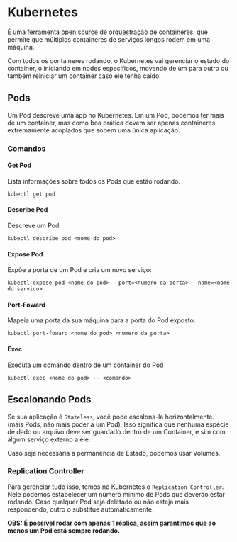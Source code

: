 # Kubernetes

É uma ferramenta open source de orquestração de containeres, que permite
que múltiplos containeres de serviços longos rodem em uma máquina.

Com todos os containeres rodando, o Kubernetes vai gerenciar o estado do
container, o iniciando em nodes específicos, movendo de um para outro ou
também reiniciar um container caso ele tenha caído.

## Pods

Um Pod descreve uma app no Kubernetes. Em um Pod, podemos ter mais de um
container, mas como boa prática devem ser apenas containeres extremamente
acoplados que sobem uma única aplicação.

### Comandos

#### Get Pod

Lista informações sobre todos os Pods que estão rodando.

	kubectl get pod

#### Describe Pod

Descreve um Pod:

	kubectl describe pod <nome do pod>

#### Expose Pod

Expôe a porta de um Pod e cria um novo serviço:

	kubectl expose pod <nome do pod> --port=<numero da porta> --name=<nome do servico>

#### Port-Foward

Mapeia uma porta da sua máquina para a porta do Pod exposto:

	kubectl port-foward <nome do pod> <numero da porta>

#### Exec

Executa um comando dentro de um container do Pod

	kubectl exec <nome do pod> -- <comando>

## Escalonando Pods

Se sua aplicação é `Stateless`, você pode escalona-la horizontalmente.
(mais Pods, não mais poder a um Pod). Isso significa que nenhuma
espécie de dado ou arquivo deve ser guardado dentro de um Container,
e sim com algum serviço externo a ele.

Caso seja necessária a permanência de Estado, podemos usar Volumes.

### Replication Controller

Para gerenciar tudo isso, temos no Kubernetes o `Replication Controller`.
Nele podemos estabelecer um número mínimo de Pods que deverão estar 
rodando. Caso qualquer Pod seja deletado ou não esteja mais respondendo,
outro o substitue automaticamente.

**OBS: É possível rodar com apenas 1 réplica, assim garantimos que ao
menos um Pod está sempre rodando.**
